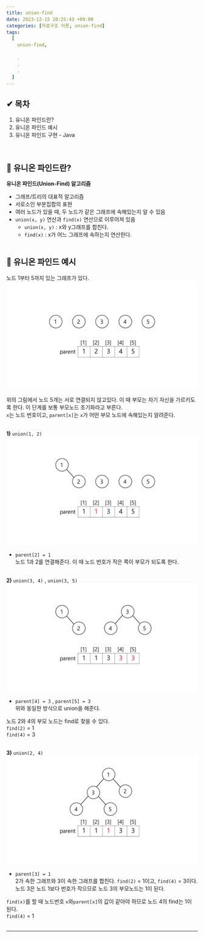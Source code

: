 ```yaml
---
title: union-find
date: 2023-12-15 20:25:43 +09:00
categories: [자료구조 이론, union-find]
tags:
  [
    union-find,
    
    .
    .
    .
  ]
---
```



<div class="sc-fXEqDS jlUmJL atom-one"><h2 id="-목차">✔ 목차</h2>
<ol>
<li>유니온 파인드란?</li>
<li>유니온 파인드 예시</li>
<li>유니온 파인드 구현 - Java</li>
</ol>
<br>


## 🔎 유니온 파인드란?

<p><strong>유니온 파인드(Union-Find) 알고리즘</strong></p>
<ul>
<li>그래프/트리의 대표적 알고리즘</li>
<li>서로소인 부분집합의 표현</li>
<li>여러 노드가 있을 때, 두 노드가 같은 그래프에 속해있는지 알 수 있음</li>
<li><code>union(x, y)</code> 연산과 <code>find(x)</code> 연산으로 이루어져 있음<ul>
<li><code>union(x, y)</code> : x와 y그래프를 합친다.</li>
<li><code>find(x)</code> : x가 어느 그래프에 속하는지 연산한다.<br>
<br></li>
</ul></li>
</ul>


## 🔎 유니온 파인드 예시

<p>노드 1부터 5까지 있는 그래프가 있다.<br>
<img src="/assets/img/favicons/union1.png"></p>
<p>위의 그림에서 노드 5개는 서로 연결되지 않고있다. 이 때 부모는 자기 자신을 가르키도록 한다. 이 단계를 보통 부모노드 초기화라고 부른다.<br>
<code>x</code>는 노드 번호이고, <code>parent[x]</code>는 <code>x</code>가 어떤 부모 노드에 속해있는지 알려준다.<br>
<br></p>
<p><strong>1)</strong> <code>union(1, 2)</code><br>
<img src="/assets/img/favicons/union2.png"></p>
<ul>
<li><code>parent[2] = 1</code><br>
노드 1과 2를 연결해준다. 이 때 노드 번호가 작은 쪽이 부모가 되도록 한다.<br>
<br></li>
</ul>
<p><strong>2)</strong> <code>union(3, 4)</code> , <code>union(3, 5)</code><br>
<img src="/assets/img/favicons/union3.png"></p>
<ul>
<li><code>parent[4] = 3</code> , <code>parent[5] = 3</code><br>
위와 동일한 방식으로 union을 해준다.</li>
</ul>
<p>노드 2와 4의 부모 노드는 find로 찾을 수 있다.<br>
<code>find(2)</code> = 1<br>
<code>find(4)</code> = 3<br>
<br></p>
<p><strong>3)</strong> <code>union(2, 4)</code><br>
<img src="/assets/img/favicons/union4.png"></p>
<ul>
<li><code>parent[3] = 1</code><br>
2가 속한 그래프와 3이 속한 그래프를 합친다. <code>find(2)</code> = 1이고, <code>find(4)</code> = 3이다. 노드 3은 노드 1보다 번호가 작으므로 노드 3의 부모노드는 1이 된다. </li>
</ul>
<p><code>find(x)</code>를 할 때 노드번호 <code>x</code>와<code>parent[x]</code>의 값이 같아야 하므로 노드 4의 find는 1이 된다.<br>
<code>find(4)</code> = 1<br>
<br></p>
<hr>
